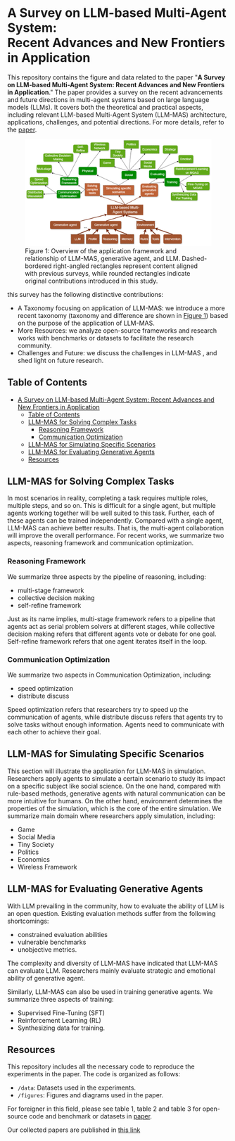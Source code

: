 # A Survey on LLM-based Multi-Agent System: <br> Recent Advances and New Frontiers in Application

This repository contains the figure and data related to the paper "**A Survey on LLM-based Multi-Agent System: Recent Advances and New Frontiers in Application**." The paper provides a survey on the recent advancements and future directions in multi-agent systems based on large language models (LLMs). It covers both the theoretical and practical aspects, including relevant LLM-based Multi-Agent System (LLM-MAS) architecture, applications, challenges, and potential directions. For more details, refer to the
[paper](https://arxiv.org/abs/2412.17481).


<figure id="fig:LLM-MAS_framework">
  <img src="figures/image.png" alt="Paper Thumbnail" />
  <figcaption>Figure 1: Overview of the application framework and relationship of LLM-MAS, generative agent, and LLM. Dashed-bordered right-angled rectangles represent content aligned with previous surveys, while rounded rectangles indicate original contributions introduced in this study.</figcaption>
</figure>

this survey has the following distinctive contributions:

- A Taxonomy focusing on application of LLM-MAS: we introduce a more recent taxonomy (taxonomy and difference are shown in [Figure 1](#fig:LLM-MAS_framework)) based on the purpose of the application of LLM-MAS.
- More Resources: we analyze open-source frameworks and research works with benchmarks or datasets to facilitate the research community.
- Challenges and Future: we discuss the challenges in LLM-MAS , and shed light on future research.

## Table of Contents

- [A Survey on LLM-based Multi-Agent System:  Recent Advances and New Frontiers in Application](#a-survey-on-llm-based-multi-agent-system--recent-advances-and-new-frontiers-in-application)
  - [Table of Contents](#table-of-contents)
  - [LLM-MAS for Solving Complex Tasks](#llm-mas-for-solving-complex-tasks)
    - [Reasoning Framework](#reasoning-framework)
    - [Communication Optimization](#communication-optimization)
  - [LLM-MAS for Simulating Specific Scenarios](#llm-mas-for-simulating-specific-scenarios)
  - [LLM-MAS for Evaluating Generative Agents](#llm-mas-for-evaluating-generative-agents)
  - [Resources](#resources)

## LLM-MAS for Solving Complex Tasks

In most scenarios in reality, completing a task requires multiple roles, multiple steps, and so on. This is difficult for a single agent, but multiple agents working together will be well suited to this task. Further, each of these agents can be trained  independently. Compared with a single agent, LLM-MAS can achieve better results. That is, the multi-agent collaboration will improve the overall performance. For recent works, we summarize two aspects, reasoning framework and communication optimization.

### Reasoning Framework

We summarize three aspects by the pipeline of reasoning, including:

- multi-stage framework
- collective decision making
- self-refine framework

Just as its name implies, multi-stage framework refers to a pipeline that agents act as serial problem solvers at different stages, while collective decision making refers that different agents vote or debate for one goal. Self-refine framework refers that one agent iterates itself in the loop.

### Communication Optimization

We summarize two aspects in Communication Optimization, including:

- speed optimization
- distribute discuss

Speed optimization refers that researchers try to speed up the communication of agents, while distribute discuss refers that agents try to solve tasks without enough information. Agents need to communicate with each other to achieve their goal.

## LLM-MAS for Simulating Specific Scenarios

This section will illustrate the application for LLM-MAS in simulation. Researchers apply agents to simulate a certain scenario to study its impact on a specific subject like social science. On the one hand, compared with rule-based methods, generative agents with natural  communication can be more intuitive for humans. On the other hand, environment determines the properties of the simulation, which is the core of the entire simulation. We summarize main domain where researchers apply simulation, including:

- Game
- Social Media
- Tiny Society
- Politics
- Economics
- Wireless Framework

## LLM-MAS for Evaluating Generative Agents

With LLM prevailing in the community, how to evaluate the ability of LLM is an open question. Existing evaluation methods suffer from the following shortcomings:

- constrained evaluation abilities
- vulnerable benchmarks
- unobjective metrics.

The complexity and diversity of LLM-MAS have indicated that LLM-MAS can evaluate LLM. Researchers mainly evaluate strategic and emotional ability of generative agent.

Similarly, LLM-MAS can also be used in training generative agents. We summarize three aspects of training:

- Supervised Fine-Tuning (SFT)
- Reinforcement Learning (RL)
- Synthesizing data for training.

## Resources

This repository includes all the necessary code to reproduce the experiments in the paper. The code is organized as follows:

- `/data`: Datasets used in the experiments.
- `/figures`: Figures and diagrams used in the paper.

For foreigner in this field, please see table 1, table 2 and table 3 for open-source code and benchmark or datasets in [paper](https://arxiv.org/abs/2412.17481).

Our collected papers are published in [this link](https://south-colony-f37.notion.site/167fe4b85d7480148386f2d100f5617f?v=167fe4b85d74811e9db9000ceb088ea4&pvs=4)